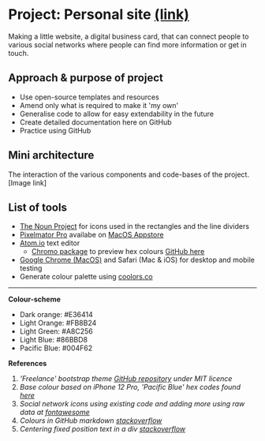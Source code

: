 # Project: Personal site [(link)](https://antoniosfiala.github.io/personal_site/)
Making a little website, a digital business card, that can connect people to various social networks where people can find more information or get in touch.

## Approach & purpose of project
- Use open-source templates and resources
- Amend only what is required to make it 'my own'
- Generalise code to allow for easy extendability in the future
- Create detailed documentation here on GitHub
- Practice using GitHub

## Mini architecture
The interaction of the various components and code-bases of the project.
[Image link]

## List of tools
- [The Noun Project](https://thenounproject.com) for icons used in the rectangles and the line dividers
- [Pixelmator Pro](https://www.pixelmator.com/pro/) availabe on [MacOS Appstore](https://apps.apple.com/us/app/pixelmator-pro/id1289583905?mt=12)
- [Atom.io](https://atom.io) text editor
  - [Chromo package](https://atom.io/packages/chromo-color-previews) to preview hex colours [GitHub here](https://github.com/Vertagon-Softworks/Chromo)
- [Google Chrome (MacOS)](https://www.google.com/intl/en_uk/chrome/) and Safari (Mac & iOS) for desktop and mobile testing
- Generate colour palette using [coolors.co](https://coolors.co/)

---

**Colour-scheme**
- Dark orange: #E36414
- Light Orange: #FB8B24
- Light Green: #A8C256
- Light Blue: #86BBD8
- Pacific Blue: #004F62

**References**
1. _'Freelance' bootstrap theme [GitHub repository](https://github.com/startbootstrap/startbootstrap-freelancer) under MIT licence_
2. _Base colour based on iPhone 12 Pro, 'Pacific Blue' hex codes found [here](https://colorswall.com/palette/27294/)_
3. _Social network icons using existing code and adding more using raw data at [fontawesome](https://fontawesome.com/icons?d=gallery)_
4. _Colours in GitHub markdown [stackoverflow](https://stackoverflow.com/questions/11509830/how-to-add-color-to-githubs-readme-md-file)_
5. _Centering fixed position text in a div [stackoverflow](https://stackoverflow.com/questions/2861247/center-aligning-a-fixed-position-div)_
